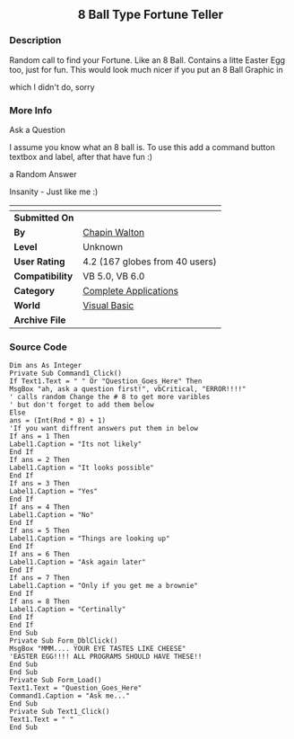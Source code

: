 ﻿<div align="center">

## 8 Ball Type Fortune Teller


</div>

### Description

Random call to find your Fortune. Like an 8 Ball. Contains a litte Easter Egg too, just for fun. This would look much nicer if you put an 8 Ball Graphic in

which I didn't do, sorry
 
### More Info
 
Ask a Question

I assume you know what an 8 ball is. To use this add a command button textbox and label, after that have fun :)

a Random Answer

Insanity - Just like me :)


<span>             |<span>
---                |---
**Submitted On**   |
**By**             |[Chapin Walton](https://github.com/Planet-Source-Code/PSCIndex/blob/master/ByAuthor/chapin-walton.md)
**Level**          |Unknown
**User Rating**    |4.2 (167 globes from 40 users)
**Compatibility**  |VB 5\.0, VB 6\.0
**Category**       |[Complete Applications](https://github.com/Planet-Source-Code/PSCIndex/blob/master/ByCategory/complete-applications__1-27.md)
**World**          |[Visual Basic](https://github.com/Planet-Source-Code/PSCIndex/blob/master/ByWorld/visual-basic.md)
**Archive File**   |[](https://github.com/Planet-Source-Code/chapin-walton-8-ball-type-fortune-teller__1-2176/archive/master.zip)





### Source Code

```
Dim ans As Integer
Private Sub Command1_Click()
If Text1.Text = " " Or "Question_Goes_Here" Then
MsgBox "ah, ask a question first!", vbCritical, "ERROR!!!!"
' calls random Change the # 8 to get more varibles
' but don't forget to add them below
Else
ans = (Int(Rnd * 8) + 1)
'If you want diffrent answers put them in below
If ans = 1 Then
Label1.Caption = "Its not likely"
End If
If ans = 2 Then
Label1.Caption = "It looks possible"
End If
If ans = 3 Then
Label1.Caption = "Yes"
End If
If ans = 4 Then
Label1.Caption = "No"
End If
If ans = 5 Then
Label1.Caption = "Things are looking up"
End If
If ans = 6 Then
Label1.Caption = "Ask again later"
End If
If ans = 7 Then
Label1.Caption = "Only if you get me a brownie"
End If
If ans = 8 Then
Label1.Caption = "Certinally"
End If
End If
End Sub
Private Sub Form_DblClick()
MsgBox "MMM.... YOUR EYE TASTES LIKE CHEESE"
'EASTER EGG!!!! ALL PROGRAMS SHOULD HAVE THESE!!
End Sub
End Sub
Private Sub Form_Load()
Text1.Text = "Question_Goes_Here"
Command1.Caption = "Ask me..."
End Sub
Private Sub Text1_Click()
Text1.Text = " "
End Sub
```

